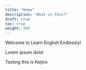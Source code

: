 ```yaml
---
title: "Home"
description: "What is this?"
draft: true
toc: true
weight: 999
---
```


Welcome to Learn English Endlessly!

Lorem ipsum dolor

Testing this is Keijiro